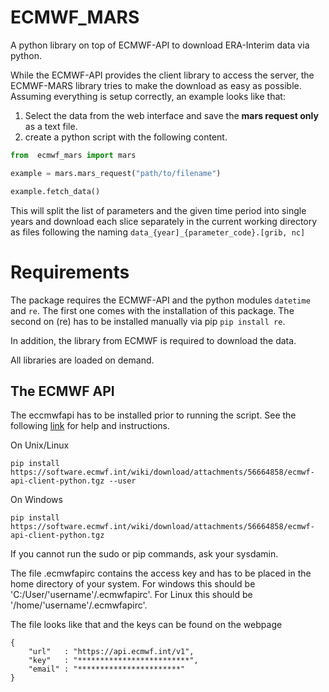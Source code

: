 # ECMWF_MARS

A python library on top of ECMWF-API to download ERA-Interim data via python. 

While the ECMWF-API provides the client library to access the server,
the ECMWF-MARS library tries to make the download as easy as possible. 
Assuming everything is setup correctly, an example looks like that:

1. Select the data from the web interface and save the **mars request only** as
   a text file.
2. create a python script with the following content.

```python
from  ecmwf_mars import mars

example = mars.mars_request("path/to/filename")

example.fetch_data()

```

This will split the list of parameters and the given time period into single
years and download each slice separately in the current working directory as
files following the naming ` data_{year]_{parameter_code}.[grib, nc] `

# Requirements

The package requires the ECMWF-API and the python modules `datetime` and `re`.
The first one comes with the installation of this package. The second on (re)
has to be installed manually via pip `pip install re`.

In addition, the library from ECMWF is required to download the data.

All libraries are loaded on demand. 

## The ECMWF API

The eccmwfapi has to be installed prior to running the script. See the
following
[link](https://software.ecmwf.int/wiki/display/WEBAPI/Accessing+ECMWF+data+servers+in+batch#AccessingECMWFdataserversinbatch-python)
for help and instructions.


On Unix/Linux
```
pip install https://software.ecmwf.int/wiki/download/attachments/56664858/ecmwf-api-client-python.tgz --user
```

On Windows
```
pip install https://software.ecmwf.int/wiki/download/attachments/56664858/ecmwf-api-client-python.tgz
```

If you cannot run the sudo or pip commands, ask your sysdamin.

The file .ecmwfapirc contains the access key and has to be placed in the home
directory of your system.  For windows this should be
'C:/User/'username'/.ecmwfapirc'. For Linux this should be
'/home/'username'/.ecmwfapirc'.

The file looks like that and the keys can be found on the webpage
```
{
    "url"   : "https://api.ecmwf.int/v1",
    "key"   : "*************************",
    "email" : "***********************"
}
```
